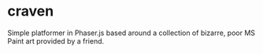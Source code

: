 craven
=====
Simple platformer in Phaser.js based around a collection of bizarre, poor MS Paint art provided by a friend.
